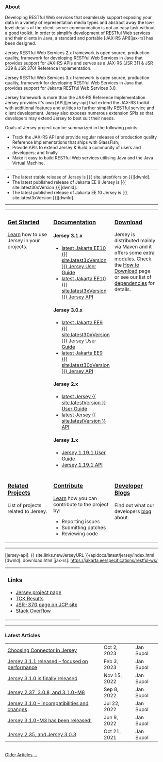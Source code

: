 <link href="jersey.css" rel="stylesheet"/>
<h3>About</h3>

Developing RESTful Web services that seamlessly support exposing your data in a
variety of representation media types and abstract away the low-level details
of the client-server communication is not an easy task without a good toolkit.
In order to simplify development of RESTful Web services and their clients in Java,
a standard and portable [JAX-RS API][jax-rs] has been designed.

Jersey RESTful Web Services 2.x framework is open source, production quality,
framework for developing RESTful Web Services in Java that provides support for
JAX-RS APIs and serves as a JAX-RS (JSR 311 & JSR 339 & JSR 370) Reference Implementation.

Jersey RESTful Web Services 3.x framework is open source, production quality,
framework for developing RESTful Web Services in Java that provides support for
Jakarta RESTful Web Services 3.0.

Jersey framework is more than the JAX-RS Reference Implementation. Jersey provides
it's own [API][jersey-api] that extend the JAX-RS toolkit with additional features
and utilities to further simplify RESTful service and client development. Jersey
also exposes numerous extension SPIs so that developers may extend Jersey to best
suit their needs.

Goals of Jersey project can be summarized in the following points:

*   Track the JAX-RS API and provide regular releases of production quality
    Reference Implementations that ships with GlassFish;
*   Provide APIs to extend Jersey & Build a community of users and developers;
    and finally
*   Make it easy to build RESTful Web services utilising Java and the
    Java Virtual Machine.

---

*   The latest stable release of Jersey is [{{ site.latestVersion }}][dwnld].
*   The latest published release of Jakarta EE 9 Jersey is [{{ site.latest30xVersion }}][dwnld].
*   The latest published release of Jakarta EE 10 Jersey is [{{ site.latest3xVersion }}][dwnld].

---

<table style="border:none;">
<tr>
<td  style="width:30%;border:none;vertical-align: top;padding-right:5px;">
<h3><a class="headerlink" href="{{ site.links.newJerseyURL }}/documentation/latest/getting-started.html">
    <var class="icon-compass"></var> Get Started
</a></h3>

<a href ="{{ site.links.newJerseyURL }}/documentation/latest/getting-started.html">Learn</a> how to use Jersey in your projects.
</td><td style="width:40%;border:none;vertical-align: top;">

<h3><a class="headerlink" href="{{ site.links.newJerseyURL }}/documentation/latest/index.html">
    <var class="icon-book"></var> Documentation
</a></h3>

<h4>Jersey 3.1.x</h4>
        <ul>
                <li><a href="{{ site.links.newJerseyURL }}/documentation/{{ site.latest3xFolder }}/index.html">latest Jakarta EE10 ({{ site.latest3xVersion }}) Jersey User Guide</a></li>
                <li><a href="{{ site.links.newJerseyURL }}/apidocs/{{ site.latest3xFolder }}/jersey/index.html">latest Jakarta EE10 ({{ site.latest3xVersion }}) Jersey API</a></li>
        </ul>
<h4>Jersey 3.0.x</h4>
	<ul>
		<li><a href="{{ site.links.newJerseyURL }}/documentation/{{ site.latest30xFolder }}/index.html">latest Jakarta EE9 ({{ site.latest30xVersion }}) Jersey User Guide</a></li>
		<li><a href="{{ site.links.newJerseyURL }}/apidocs/{{ site.latest30xFolder }}/jersey/index.html">latest Jakarta EE9 ({{ site.latest30xVersion }}) Jersey API</a></li>
        </ul>
<h4>Jersey 2.x</h4>
	<ul><li><a href="{{ site.links.newJerseyURL }}/documentation/latest/index.html">latest Jersey {{ site.latestVersion }} User Guide</a></li>
	<li><a href="{{ site.links.newJerseyURL }}/apidocs/latest/jersey/index.html">latest Jersey {{ site.latestVersion }} API</a></li></ul>
<h4>Jersey 1.x</h4>
	<ul><li><a href="{{ site.links.newJerseyURL }}/documentation/1.19.1/index.html">Jersey 1.19.1 User Guide</a></li>
	<li><a href="{{ site.links.newJerseyURL }}/apidocs/1.19.1/jersey/index.html">Jersey 1.19.1 API</a></li></ul>
</td><td style="border:none;vertical-align: top;">

<h3><a class="headerlink" href="download.html">
    <var class="icon-cloud-download"></var> Download
</a></h3>

Jersey is distributed mainly via Maven and it offers some extra modules.
Check the <a href="download.html">How to Download</a> page or see our list of <a href="{{ site.links.newJerseyURL }}/documentation/latest/modules-and-dependencies.html">dependencies</a> for details.
</td></tr>
<tr><td style="border:none;vertical-align: top;">
<h3><a class="headerlink" href="related.html">
    <var class="icon-tags"></var> Related Projects
</a></h3>

List of projects related to Jersey.

</td><td style="border:none;vertical-align: top;">
<h3><a class="headerlink" href="contribute.html">
    <var class="icon-group"></var> Contribute
</a></h3>

<a href="contribute.html">Learn</a> how you can contribute to the project by:
<ul class="icons-ul">
    <li><var class="icon-li icon-bug"></var> Reporting issues</li>
    <li><var class="icon-li icon-code-fork"></var> Submitting patches</li>
    <li><var class="icon-li icon-eye-open"></var> Reviewing code</li>
</ul>

</td><td style="border:none;vertical-align: top;">
<h3><a class="headerlink" href="bloggers.html">
    <var class="icon-rss"></var> Developer Blogs
</a></h3>

Find out what our developers <a href="bloggers.html">blog</a> about.
</td></tr>
</table>

---

[jersey-api]: {{ site.links.newJerseyURL }}/apidocs/latest/jersey/index.html
[dwnld]: download.html
[jax-rs]: https://jakarta.ee/specifications/restful-ws/

<table style="border:none;width:100%;">
<tr>
<td style="
               text-align: start;
               vertical-align: top;
               border:none;">
<h3> <a name="Links"></a>Links</h3>

- <a href="https://projects.eclipse.org/projects/ee4j.jersey">Jersey project page</a><br/>
- <a href="TCK-Results.html">TCK Results</a><br/>
- <a href="https://jcp.org/en/jsr/detail?id=370">JSR-370 page on JCP site</a><br/>
- <a href="https://stackoverflow.com/questions/tagged/jersey">Stack Overflow</a><br/>
</td>
 </tr>
</table>

---

<h3>Latest Articles</h3>

<table style="width:100%;border:none;">
<tr> <td> <a class="article" href="{{ site.links.honzablog }}/?p=307" target="_blank">Choosing Connector in Jersey</a>                       </td><td> Oct 2, 2023 </td><td> Jan Supol </td> </tr>
<tr> <td> <a class="article" href="{{ site.links.honzablog }}/?p=301" target="_blank">Jersey 3.1.1 released – focused on performance</a>     </td><td> Feb 3, 2023 </td><td> Jan Supol </td> </tr>
<tr> <td> <a class="article" href="{{ site.links.honzablog }}/?p=278" target="_blank">Jersey 3.1.0 is finally released</a>                   </td><td> Nov 15, 2022 </td><td> Jan Supol </td> </tr>
<tr> <td> <a class="article" href="{{ site.links.honzablog }}/?p=266" target="_blank">Jersey 2.37, 3.0.8, and 3.1.0-M8</a>                   </td><td> Sep 8, 2022 </td><td> Jan Supol </td> </tr>
<tr> <td> <a class="article" href="{{ site.links.honzablog }}/?p=258" target="_blank">Jersey 3.1.0 – Incompatibilities and changes</a>       </td><td> Jul 22, 2022 </td><td> Jan Supol </td> </tr>
<tr> <td> <a class="article" href="{{ site.links.honzablog }}/?p=254" target="_blank">Jersey 3.1.0-M3 has been released!</a>                 </td><td> Jun 9, 2022 </td><td> Jan Supol </td> </tr>
<tr> <td> <a class="article" href="{{ site.links.honzablog }}/?p=243" target="_blank">Jersey 2.35, and Jersey 3.0.3</a>                      </td><td> Oct 21, 2021 </td><td> Jan Supol </td> </tr>
</table>

<br/>
<a href="older-articles.html">Older Articles &hellip;</a>

